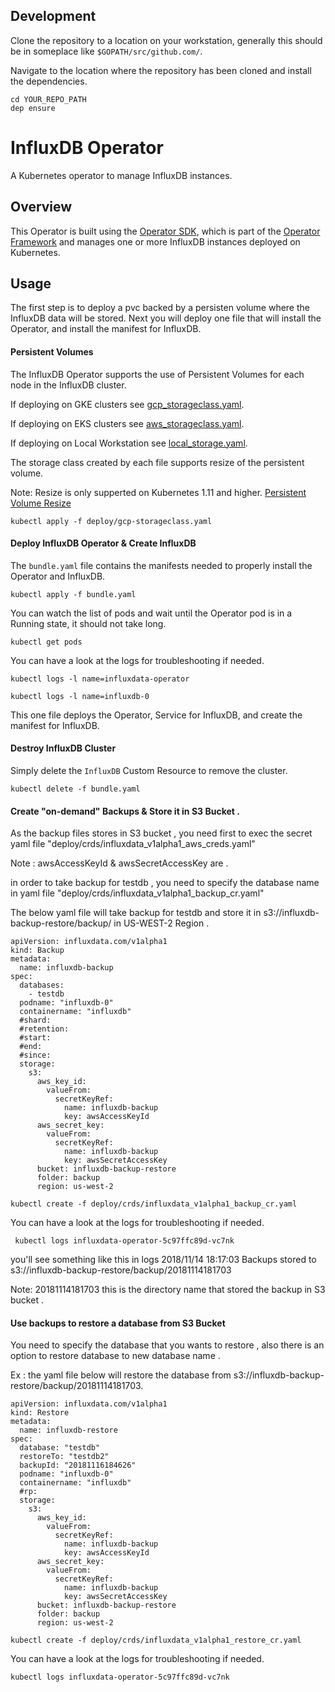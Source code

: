 ## Development

Clone the repository to a location on your workstation, generally this should be in someplace like `$GOPATH/src/github.com/`.

Navigate to the location where the repository has been cloned and install the dependencies.

```
cd YOUR_REPO_PATH
dep ensure
```

# InfluxDB Operator

A Kubernetes operator to manage InfluxDB instances.

## Overview

This Operator is built using the [Operator SDK](https://github.com/operator-framework/operator-sdk), which is part of the [Operator Framework](https://github.com/operator-framework/) and manages one or more InfluxDB instances deployed on Kubernetes.

## Usage

The first step is to deploy a pvc backed by a persisten volume where the InfluxDB data will be stored. Next you will deploy one file that will install the Operator, and install the manifest for InfluxDB.

#### Persistent Volumes

The InfluxDB Operator supports the use of Persistent Volumes for each node in
the InfluxDB cluster.

If deploying on GKE clusters see [gcp_storageclass.yaml](deploy/gcp_storageclass.yaml).

If deploying on EKS clusters see [aws_storageclass.yaml](deploy/aws_storageclass.yaml).

If deploying on Local Workstation  see [local_storage.yaml](deploy/local_storage.yaml).


The storage class created by each file supports resize of the persistent volume. 


Note: Resize is only supperted on Kubernetes 1.11 and higher. [Persistent Volume Resize](https://kubernetes.io/blog/2018/07/12/resizing-persistent-volumes-using-kubernetes/)


```
kubectl apply -f deploy/gcp-storageclass.yaml
```


#### Deploy InfluxDB Operator & Create InfluxDB

The `bundle.yaml` file contains the manifests needed to properly install the
Operator and InfluxDB.

```
kubectl apply -f bundle.yaml
```

You can watch the list of pods and wait until the Operator pod is in a Running
state, it should not take long.

```
kubectl get pods 
```

You can have a look at the logs for troubleshooting if needed.

```
kubectl logs -l name=influxdata-operator
```
```
kubectl logs -l name=influxdb-0
```

This one file deploys the Operator, Service for InfluxDB, and create the manifest for InfluxDB. 

#### Destroy InfluxDB Cluster

Simply delete the `InfluxDB` Custom Resource to remove the cluster.

```
kubectl delete -f bundle.yaml
```


#### Create "on-demand" Backups & Store it in S3 Bucket .

As the backup files stores in S3 bucket , you need first to exec the secret yaml file "deploy/crds/influxdata_v1alpha1_aws_creds.yaml" 

Note : awsAccessKeyId & awsSecretAccessKey are <base64encoded>.


in order to take backup for testdb , you need to specify the database name in yaml file "deploy/crds/influxdata_v1alpha1_backup_cr.yaml"


The below yaml file will take backup for testdb and store it in s3://influxdb-backup-restore/backup/ in US-WEST-2 Region .

```
apiVersion: influxdata.com/v1alpha1
kind: Backup
metadata:
  name: influxdb-backup
spec:
  databases:
    - testdb
  podname: "influxdb-0"
  containername: "influxdb"
  #shard:
  #retention:
  #start:
  #end:
  #since:
  storage:
    s3:
      aws_key_id:
        valueFrom:
          secretKeyRef:
            name: influxdb-backup
            key: awsAccessKeyId
      aws_secret_key:
        valueFrom:
          secretKeyRef:
            name: influxdb-backup
            key: awsSecretAccessKey
      bucket: influxdb-backup-restore 
      folder: backup
      region: us-west-2

```


```
kubectl create -f deploy/crds/influxdata_v1alpha1_backup_cr.yaml
```

You can have a look at the logs for troubleshooting if needed.


```
 kubectl logs influxdata-operator-5c97ffc89d-vc7nk
```

you'll see something like this in logs 2018/11/14 18:17:03 Backups stored to s3://influxdb-backup-restore/backup/20181114181703 


Note: 20181114181703 this is the directory name that stored the backup in S3 bucket . 


#### Use backups to restore a database from S3 Bucket


You need to specify the database that you wants to restore , also there is an option to restore database to new database name .


Ex : the yaml file below will restore the database from s3://influxdb-backup-restore/backup/20181114181703. 


```
apiVersion: influxdata.com/v1alpha1
kind: Restore
metadata:
  name: influxdb-restore
spec:
  database: "testdb"
  restoreTo: "testdb2"
  backupId: "20181116184626"
  podname: "influxdb-0"
  containername: "influxdb"
  #rp:
  storage:
    s3:
      aws_key_id:
        valueFrom:
          secretKeyRef:
            name: influxdb-backup
            key: awsAccessKeyId
      aws_secret_key:
        valueFrom:
          secretKeyRef:
            name: influxdb-backup
            key: awsSecretAccessKey
      bucket: influxdb-backup-restore 
      folder: backup
      region: us-west-2

```



```
kubectl create -f deploy/crds/influxdata_v1alpha1_restore_cr.yaml
```

You can have a look at the logs for troubleshooting if needed.


```
kubectl logs influxdata-operator-5c97ffc89d-vc7nk
```




